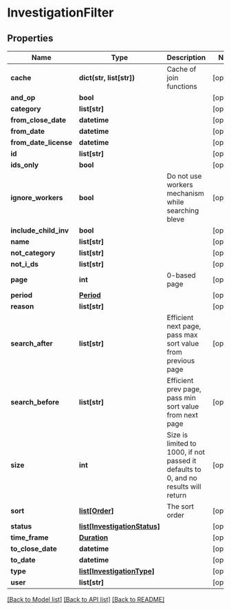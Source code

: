# InvestigationFilter

## Properties
Name | Type | Description | Notes
------------ | ------------- | ------------- | -------------
**cache** | **dict(str, list[str])** | Cache of join functions | [optional] 
**and_op** | **bool** |  | [optional] 
**category** | **list[str]** |  | [optional] 
**from_close_date** | **datetime** |  | [optional] 
**from_date** | **datetime** |  | [optional] 
**from_date_license** | **datetime** |  | [optional] 
**id** | **list[str]** |  | [optional] 
**ids_only** | **bool** |  | [optional] 
**ignore_workers** | **bool** | Do not use workers mechanism while searching bleve | [optional] 
**include_child_inv** | **bool** |  | [optional] 
**name** | **list[str]** |  | [optional] 
**not_category** | **list[str]** |  | [optional] 
**not_i_ds** | **list[str]** |  | [optional] 
**page** | **int** | 0-based page | [optional] 
**period** | [**Period**](Period.md) |  | [optional] 
**reason** | **list[str]** |  | [optional] 
**search_after** | **list[str]** | Efficient next page, pass max sort value from previous page | [optional] 
**search_before** | **list[str]** | Efficient prev page, pass min sort value from next page | [optional] 
**size** | **int** | Size is limited to 1000, if not passed it defaults to 0, and no results will return | [optional] 
**sort** | [**list[Order]**](Order.md) | The sort order | [optional] 
**status** | [**list[InvestigationStatus]**](InvestigationStatus.md) |  | [optional] 
**time_frame** | [**Duration**](Duration.md) |  | [optional] 
**to_close_date** | **datetime** |  | [optional] 
**to_date** | **datetime** |  | [optional] 
**type** | [**list[InvestigationType]**](InvestigationType.md) |  | [optional] 
**user** | **list[str]** |  | [optional] 

[[Back to Model list]](README.md#documentation-for-models) [[Back to API list]](README.md#documentation-for-api-endpoints) [[Back to README]](README.md)


